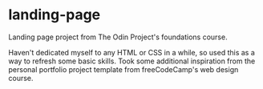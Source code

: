 # landing-page
Landing page project from The Odin Project's foundations course. 

Haven't dedicated myself to any HTML or CSS in a while, so used this as a way to refresh some basic skills. Took some additional inspiration from the personal portfolio project template from freeCodeCamp's web design course.
